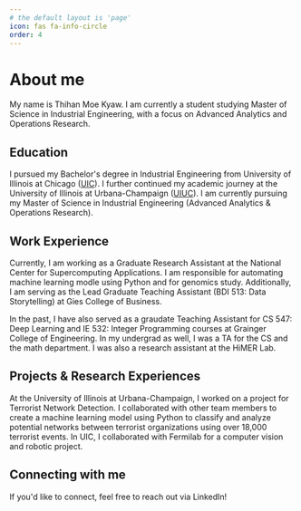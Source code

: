 ```yaml
---
# the default layout is 'page'
icon: fas fa-info-circle
order: 4
---
```


# About me
 My name is Thihan Moe Kyaw. I am currently a student studying Master of Science in Industrial Engineering, with a focus on Advanced Analytics and Operations Research.

## Education
I pursued my Bachelor's degree in Industrial Engineering from University of Illinois at Chicago ([UIC](https://www.uic.edu/)). I further continued my academic journey at the University of Illinois at Urbana-Champaign ([UIUC](https://illinois.edu/)). I am currently pursuing my Master of Science in Industrial Engineering (Advanced Analytics & Operations Research).

## Work Experience
Currently, I am working as a Graduate Research Assistant at the National Center for Supercomputing Applications. I am responsible for automating machine learning modle using Python and for genomics study. Additionally, I am serving as the Lead Graduate Teaching Assistant (BDI 513: Data Storytelling) at Gies College of Business.

In the past, I have also served as a graudate Teaching Assistant for CS 547: Deep Learning and IE 532: Integer Programming courses at Grainger College of Engineering. In my undergrad as well, I was a TA for the CS and the math department. I was also a research assistant at the HiMER Lab.

## Projects & Research Experiences 

At the University of Illinois at Urbana-Champaign, I worked on a project for Terrorist Network Detection. I collaborated with other team members to create a machine learning model using Python to classify and analyze potential networks between terrorist organizations using over 18,000 terrorist events. In UIC, I collaborated with Fermilab for a computer vision and robotic project.

## Connecting with me
If you'd like to connect, feel free to reach out via LinkedIn!
